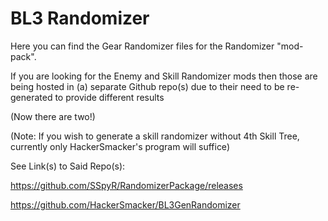 # BL3 Randomizer
Here you can find the Gear Randomizer files for the Randomizer "mod-pack".

If you are looking for the Enemy and Skill Randomizer mods then those are being hosted in (a) separate Github repo(s) due to their need to be re-generated to provide different results

(Now there are two!)

(Note: If you wish to generate a skill randomizer without 4th Skill Tree, currently only HackerSmacker's program will suffice)

See Link(s) to Said Repo(s):

https://github.com/SSpyR/RandomizerPackage/releases

https://github.com/HackerSmacker/BL3GenRandomizer
